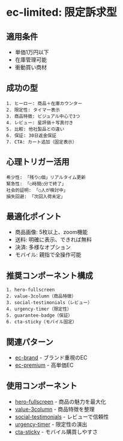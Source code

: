 # ec-limited: 限定訴求型

## 適用条件
- 単価1万円以下
- 在庫管理可能
- 衝動買い商材

## 成功の型
```
1. ヒーロー: 商品＋在庫カウンター
2. 限定性: タイマー表示
3. 商品特徴: ビジュアル中心で3つ
4. レビュー: 星評価＋写真付き
5. 比較: 他社製品との違い
6. 保証: 30日返金保証
7. CTA: カート追加（固定表示）
```

## 心理トリガー活用
```
希少性: 「残り○個」リアルタイム更新
緊急性: 「○時間○分で終了」
社会的証明: 「○人が検討中」
損失回避: 「次回入荷未定」
```

## 最適化ポイント
- 商品画像: 5枚以上、zoom機能
- 送料: 明確に表示、できれば無料
- 決済: 多様なオプション
- モバイル: 親指で全操作可能

## 推奨コンポーネント構成
```
1. hero-fullscreen
2. value-3column（商品特徴）
3. social-testimonials（レビュー）
4. urgency-timer（限定性）
5. guarantee-badge（保証）
6. cta-sticky（モバイル固定）
```

## 関連パターン
- [ec-brand](../patterns/ec-brand.md) - ブランド重視のEC
- [ec-premium](../patterns/ec-premium.md) - 高単価EC

## 使用コンポーネント
- [hero-fullscreen](../components/hero/hero-fullscreen.md) - 商品の魅力を最大化
- [value-3column](../components/features/value-3column.md) - 商品特徴を整理
- [social-testimonials](../components/social-proof/social-testimonials.md) - レビューで信頼性
- [urgency-timer](../components/special/urgency-timer.md) - 限定性の演出
- [cta-sticky](../components/cta/cta-sticky.md) - モバイル購買しやすさ